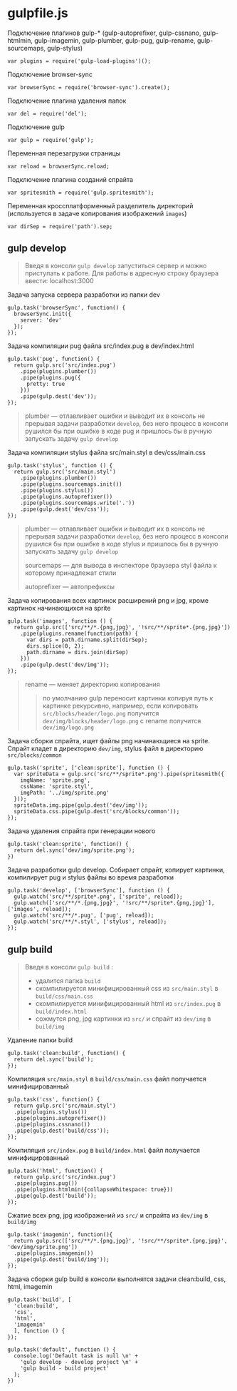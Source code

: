 # gulpfile.js

Подключение плагинов gulp-* (gulp-autoprefixer, gulp-cssnano, gulp-htmlmin, gulp-imagemin, gulp-plumber, gulp-pug, gulp-rename, gulp-sourcemaps, gulp-stylus)

```
var plugins = require('gulp-load-plugins')();
```

Подключение browser-sync

```
var browserSync = require('browser-sync').create();
```

Подключение плагина удаления папок

```
var del = require('del');
```

Подключение gulp

```
var gulp = require('gulp');
```

Переменная перезагрузки страницы
```
var reload = browserSync.reload;
```

Подключение плагина созданий спрайта
```
var spritesmith = require('gulp.spritesmith');
```

Переменная кроссплатформенный разделитель директорий (используется в задаче копирования изображений ```images```)

```
var dirSep = require('path').sep;
```

## gulp develop

> Введя в консоли `gulp develop` запуститься сервер и можно приступать к
> работе. Для работы в адресную строку браузера ввести: localhost:3000

Задача запуска сервера разработки из папки dev

```
gulp.task('browserSync', function() {
  browserSync.init({
    server: 'dev' 
  });
});
```

Задача компиляции pug файла src/index.pug в dev/index.html

```
gulp.task('pug', function() {
  return gulp.src('src/index.pug')
    .pipe(plugins.plumber())
    .pipe(plugins.pug({
      pretty: true
    }))
    .pipe(gulp.dest('dev'));
});
```

> plumber — отлавливает ошибки и выводит их в консоль не прерывая задачи
> разработки `develop`, без него процесс в консоли рушился бы при ошибке
> в коде pug и пришлось бы в ручную запускать задачу `gulp develop`

Задача компиляции stylus файла src/main.styl в dev/css/main.css

```
gulp.task('stylus', function () {
  return gulp.src('src/main.styl')
    .pipe(plugins.plumber())
    .pipe(plugins.sourcemaps.init())
    .pipe(plugins.stylus())
    .pipe(plugins.autoprefixer())
    .pipe(plugins.sourcemaps.write('.'))
    .pipe(gulp.dest('dev/css'));
});
```

> plumber — отлавливает ошибки и выводит их в консоль не прерывая задачи
> разработки `develop`, без него процесс в консоли рушился бы при ошибке
> в коде stylus и пришлось бы в ручную запускать задачу `gulp develop`
> 
> sourcemaps — для вывода в инспекторе браузера styl файла к которому
> принадлежат стили 
> 
> autoprefixer — автопрефиксы

Задача копирования всех картинок расширений png и jpg, кроме картинок начинающихся на sprite

```
gulp.task('images', function () {
  return gulp.src(['src/**/*.{png,jpg}', '!src/**/sprite*.{png,jpg}'])
    .pipe(plugins.rename(function(path) {
      var dirs = path.dirname.split(dirSep);
      dirs.splice(0, 2);
      path.dirname = dirs.join(dirSep)
    }))
    .pipe(gulp.dest('dev/img'));
});
```

> rename — меняет директорию копирования
> > по умолчанию gulp переносит картинки копируя путь к картинке рекурсивно, например, если копировать  `src/blocks/header/logo.png` получится `dev/img/blocks/header/logo.png`  с  rename получится `dev/img/logo.png`

Задача сборки спрайта, ищет файлы png начинающиеся на sprite. Спрайт кладет в директорию `dev/img`, stylus файл в директорию `src/blocks/common`

```
gulp.task('sprite', ['clean:sprite'], function () {
  var spriteData = gulp.src('src/**/sprite*.png').pipe(spritesmith({
    imgName: 'sprite.png',
    cssName: 'sprite.styl',
    imgPath: '../img/sprite.png'
  }));
  spriteData.img.pipe(gulp.dest('dev/img'));
  spriteData.css.pipe(gulp.dest('src/blocks/common'));
});
```

Задача удаления спрайта при генерации нового

```
gulp.task('clean:sprite', function() {
  return del.sync('dev/img/sprite.png');
})
```

Задача разработки gulp develop. Собирает спрайт, копирует картинки, компилирует pug и stylus файлы во время разработки

```
gulp.task('develop', ['browserSync'], function () {
  gulp.watch('src/**/sprite*.png', ['sprite', reload]);
  gulp.watch(['src/**/*.{png,jpg}', '!src/**/sprite*.{png,jpg}'], ['images', reload]);
  gulp.watch('src/**/*.pug', ['pug', reload]);
  gulp.watch('src/**/*.styl', ['stylus', reload]);
});
```

## gulp build

> Введя в консоли `gulp build` :
> 
> - удалится папка `build`
> - скомпилируется минифицированный css из `src/main.styl` в `build/css/main.css`
> - скомпилируется минифицированный html из `src/index.pug` в `build/index.html`
> - сожмутся png, jpg картинки из `src/` и спрайт из `dev/img` в `build/img`

Удаление папки build

```
gulp.task('clean:build', function() {
  return del.sync('build');
});
```

Компиляция `src/main.styl` в `build/css/main.css` файл получается минифицированный

```
gulp.task('css', function() {
  return gulp.src('src/main.styl')
  .pipe(plugins.stylus())
  .pipe(plugins.autoprefixer())
  .pipe(plugins.cssnano())
  .pipe(gulp.dest('build/css'));
});
```

Компиляция `src/index.pug` в `build/index.html` файл получается минифицированный

```
gulp.task('html', function() {
  return gulp.src('src/index.pug')
  .pipe(plugins.pug())
  .pipe(plugins.htmlmin({collapseWhitespace: true}))
  .pipe(gulp.dest('build'));
});
```

Сжатие всех png, jpg изображений из `src/` и спрайта из `dev/img` в `build/img`

```
gulp.task('imagemin', function(){
  return gulp.src(['src/**/*.{png,jpg}', '!src/**/sprite*.{png,jpg}', 'dev/img/sprite.png'])
  .pipe(plugins.imagemin())
  .pipe(gulp.dest('build/img'));
});
```

Задача сборки gulp build в консоли выполнятся задачи clean:build, css, html, imagemin

```
gulp.task('build', [
  'clean:build',
  'css',
  'html',
  'imagemin'
  ], function () {
});
```

```
gulp.task('default', function () {
  console.log('Default task is null \n' +
    'gulp develop - develop project \n' +
    'gulp build - build project'
  );
})
```
